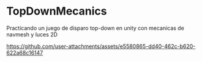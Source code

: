 # TopDownMecanics
Practicando un juego de disparo top-down en unity con mecanicas de navmesh y luces 2D


https://github.com/user-attachments/assets/e5580865-dd40-462c-b620-622a68c16147

